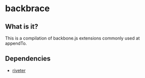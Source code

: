 # backbrace

## What is it?
This is a compilation of backbone.js extensions commonly used at appendTo.

## Dependencies

* [riveter](https://github.com/a2labs/riveter)
